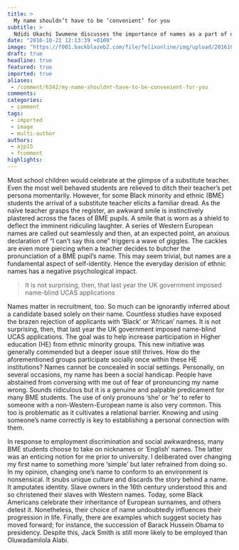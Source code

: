 ```yaml
---
title: >
  My name shouldn’t have to be ‘convenient’ for you
subtitle: >
  Ndidi Ukachi Iwumene discusses the importance of names as a part of one’s identity
date: "2016-10-21 12:13:39 +0100"
image: "https://f001.backblazeb2.com/file/felixonline/img/upload/201610211411-ajp15-9608807888_d691ecb613_o.jpg"
draft: true
headline: true
featured: true
imported: true
aliases:
 - /comment/6342/my-name-shouldnt-have-to-be-convenient-for-you
comments:
categories:
 - comment
tags:
 - imported
 - image
 - multi-author
authors:
 - ajp15
 - fcomment
highlights:
---
```


Most school children would celebrate at the glimpse of a substitute teacher. Even the most well behaved students are relieved to ditch their teacher’s pet persona momentarily. However, for some Black minority and ethnic (BME) students the arrival of a substitute teacher elicits a familiar dread. As the naïve teacher grasps the register, an awkward smile is instinctively plastered across the faces of BME pupils. A smile that is worn as a shield to deflect the imminent ridiculing laughter. A series of Western European names are called out seamlessly and then, at an expected point, an anxious declaration of “I can’t say this one” triggers a wave of giggles. The cackles are even more piercing when a teacher decides to butcher the pronunciation of a BME pupil’s name. This may seem trivial, but names are a fundamental aspect of self-identity. Hence the everyday derision of ethnic names has a negative psychological impact.

> It is not surprising, then, that last year the UK government imposed name-blind UCAS applications

Names matter in recruitment, too. So much can be ignorantly inferred about a candidate based solely on their name. Countless studies have exposed the brazen rejection of applicants with ‘Black’ or ‘African’ names. It is not surprising, then, that last year the UK government imposed name-blind UCAS applications. The goal was to help increase participation in Higher education (HE) from ethnic minority groups. This new initiative was generally commended but a deeper issue still thrives. How do the aforementioned groups participate socially once within these HE institutions? Names cannot be concealed in social settings. Personally, on several occasions, my name has been a social handicap. People have abstained from conversing with me out of fear of pronouncing my name wrong. Sounds ridiculous but it is a genuine and palpable predicament for many BME students. The use of only pronouns ‘she’ or ‘he’ to refer to someone with a non-Western-European name is also very common. This too is problematic as it cultivates a relational barrier. Knowing and using someone’s name correctly is key to establishing a personal connection with them.

In response to employment discrimination and social awkwardness, many BME students choose to take on nicknames or ‘English’ names. The latter was an enticing notion for me prior to university. I deliberated over changing my first name to something more ‘simple’ but later refrained from doing so. In my opinion, changing one’s name to conform to an environment is nonsensical. It snubs unique culture and discards the story behind a name. It amputates identity. Slave owners in the 16th century understood this and so christened their slaves with Western names. Today, some Black Americans celebrate their inheritance of European surnames, and others detest it. Nonetheless, their choice of name undoubtedly influences their progression in life. Finally, there are examples which suggest society has moved forward; for instance, the succession of Barack Hussein Obama to presidency. Despite this, Jack Smith is still more likely to be employed than Oluwadamilola Alabi.
